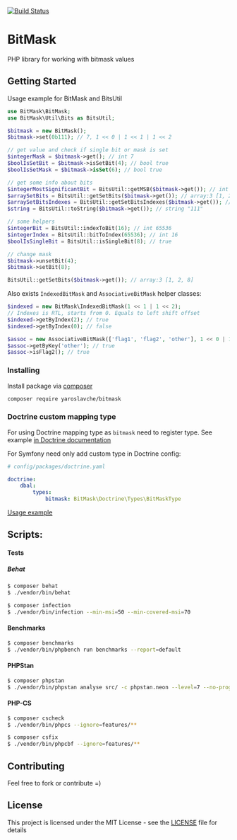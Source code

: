 [![Build Status](https://travis-ci.org/yaroslavche/BitMask.svg?branch=master)](https://travis-ci.org/yaroslavche/BitMask)

# BitMask

PHP library for working with bitmask values

## Getting Started

Usage example for BitMask and BitsUtil
```php
use BitMask\BitMask;
use BitMask\Util\Bits as BitsUtil;

$bitmask = new BitMask();
$bitmask->set(0b111); // 7, 1 << 0 | 1 << 1 | 1 << 2

// get value and check if single bit or mask is set 
$integerMask = $bitmask->get(); // int 7
$boolIsSetBit = $bitmask->isSetBit(4); // bool true
$boolIsSetMask = $bitmask->isSet(6); // bool true

// get some info about bits
$integerMostSignificantBit = BitsUtil::getMSB($bitmask->get()); // int 3
$arraySetBits = BitsUtil::getSetBits($bitmask->get()); // array:3 [1, 2, 4]
$arraySetBitsIndexes = BitsUtil::getSetBitsIndexes($bitmask->get()); // array:3 [0, 1, 2]
$string = BitsUtil::toString($bitmask->get()); // string "111"

// some helpers
$integerBit = BitsUtil::indexToBit(16); // int 65536
$integerIndex = BitsUtil::bitToIndex(65536); // int 16
$boolIsSingleBit = BitsUtil::isSingleBit(8); // true

// change mask 
$bitmask->unsetBit(4);
$bitmask->setBit(8);

BitsUtil::getSetBits($bitmask->get()); // array:3 [1, 2, 8]
```

Also exists `IndexedBitMask` and `AssociativeBitMask` helper classes:
```php
$indexed = new BitMask\IndexedBitMask(1 << 1 | 1 << 2);
// Indexes is RTL, starts from 0. Equals to left shift offset
$indexed->getByIndex(2); // true
$indexed->getByIndex(0); // false

$assoc = new AssociativeBitMask(['flag1', 'flag2', 'other'], 1 << 0 | 1 << 1 | 1 << 2);
$assoc->getByKey('other'); // true
$assoc->isFlag2(); // true
``` 

### Installing

Install package via [composer](https://getcomposer.org/) 
```bash
composer require yaroslavche/bitmask
```

### Doctrine custom mapping type
For using Doctrine mapping type as `bitmask` need to register type. See example [in Doctrine documentation](https://www.doctrine-project.org/projects/doctrine-orm/en/latest/cookbook/custom-mapping-types.html)

For Symfony need only add custom type in Doctrine config:
```yaml
# config/packages/doctrine.yaml

doctrine:
    dbal:
        types:
            bitmask: BitMask\Doctrine\Types\BitMaskType

```

[Usage example](https://medium.com/@yaroslav429/symfony-4-doctrine-custom-mapping-type-1c8ff679f4c1)

## Scripts:
#### Tests
##### Behat
```bash
$ composer behat
$ ./vendor/bin/behat
```
```bash
$ composer infection
$ ./vendor/bin/infection --min-msi=50 --min-covered-msi=70
```
#### Benchmarks
```bash
$ composer benchmarks
$ ./vendor/bin/phpbench run benchmarks --report=default
```
#### PHPStan
```bash
$ composer phpstan
$ ./vendor/bin/phpstan analyse src/ -c phpstan.neon --level=7 --no-progress -vvv --memory-limit=1024M
```
#### PHP-CS
```bash
$ composer cscheck
$ ./vendor/bin/phpcs --ignore=features/**
```
```bash
$ composer csfix
$ ./vendor/bin/phpcbf --ignore=features/**
```

## Contributing

Feel free to fork or contribute =)

## License

This project is licensed under the MIT License - see the [LICENSE](LICENSE) file for details
